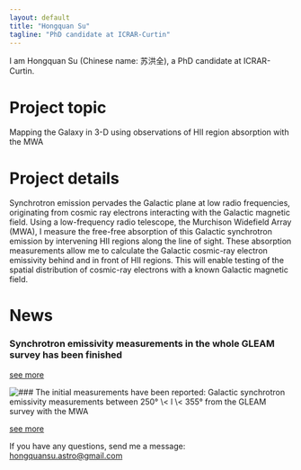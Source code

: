 ```yaml
--- 
layout: default 
title: "Hongquan Su" 
tagline: "PhD candidate at ICRAR-Curtin" 
---
```


I am Hongquan Su (Chinese name: 苏洪全), a PhD candidate at ICRAR-Curtin.                                                 

# Project topic

Mapping the Galaxy in 3-D using observations of HII region absorption with the MWA

# Project details

Synchrotron emission pervades the Galactic plane at low radio frequencies, originating from cosmic ray electrons interacting with the Galactic magnetic field. Using a low-frequency radio telescope, the Murchison Widefield Array (MWA), I measure the free-free absorption of this Galactic synchrotron emission by intervening HII regions along the line of sight. These absorption measurements allow me to calculate the Galactic cosmic-ray electron emissivity behind and in front of HII regions. This will enable testing of the spatial distribution of cosmic-ray electrons with a known Galactic magnetic field.

# News

### Synchrotron emissivity measurements in the whole GLEAM survey has been finished
[see more](_posts/pub_syn2.md)

<img style="float: left;" src="{{ site.baseurl }}/img/GP_img_three_small.png">
### The initial measurements have been reported:
Galactic synchrotron emissivity measurements between 250° \< l \< 355° from the GLEAM survey with the MWA

[see more](_posts/pub_syn1.md)

If you have any questions, send me a message: hongquansu.astro@gmail.com
